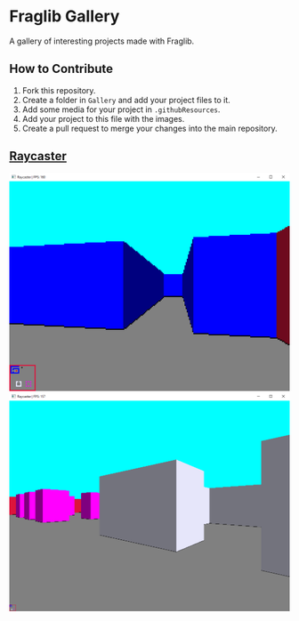 # Fraglib Gallery

A gallery of interesting projects made with Fraglib.

## How to Contribute

1. Fork this repository.
2. Create a folder in `Gallery` and add your project files to it.
3. Add some media for your project in `.githubResources`.
4. Add your project to this file with the images.
5. Create a pull request to merge your changes into the main repository.

## [Raycaster](https://github.com/cyprus327/Fraglib/blob/main/Gallery/Raycaster/Raycaster.cs)

![Pixel Size 4 Raycaster](https://github.com/cyprus327/Fraglib/blob/main/.githubResources/Raycaster1.png)
![Pixel Size 1 Raycaster](https://github.com/cyprus327/Fraglib/blob/main/.githubResources/Raycaster2.png)